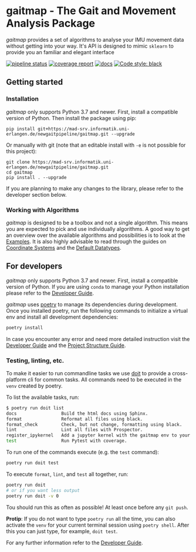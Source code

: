 # gaitmap - The Gait and Movement Analysis Package

*gaitmap* provides a set of algorithms to analyse your IMU movement data without getting into your way.
It's API is designed to mimic `sklearn` to provide you an familiar and elegant interface


[![pipeline status](https://mad-srv.informatik.uni-erlangen.de/newgaitpipeline/gaitmap/badges/master/pipeline.svg)](https://mad-srv.informatik.uni-erlangen.de/newgaitpipeline/gaitmap/-/commits/master)
[![coverage report](https://mad-srv.informatik.uni-erlangen.de/newgaitpipeline/gaitmap/badges/master/coverage.svg)](https://mad-srv.informatik.uni-erlangen.de/newgaitpipeline/gaitmap/-/commits/master)
[![docs](https://img.shields.io/badge/docs-online-green.svg)](http://newgaitpipeline.mad-pages.informatik.uni-erlangen.de/gaitmap/README.html)
[![Code style: black](https://img.shields.io/badge/code%20style-black-000000.svg)](https://github.com/psf/black)

## Getting started

### Installation

*gaitmap* only supports Python 3.7 and newer.
First, install a compatible version of Python.
Then install the package using pip:

```
pip install git+https://mad-srv.informatik.uni-erlangen.de/newgaitpipeline/gaitmap.git --upgrade
```

Or manually with git (note that an editable install with `-e` is not possible for this project):

```
git clone https://mad-srv.informatik.uni-erlangen.de/newgaitpipeline/gaitmap.git
cd gaitmap
pip install . --upgrade
```

If you are planning to make any changes to the library, please refer to the developer section below.

### Working with Algorithms

*gaitmap* is designed to be a toolbox and not a single algorithm.
This means you are expected to pick and use individually algorithms.
A good way to get an overview over the available algorithms and possibilities is to look at the
[Examples](http://newgaitpipeline.mad-pages.informatik.uni-erlangen.de/gaitmap/auto_examples/index.html).
It is also highly advisable to read through the guides on
[Coordinate Systems](http://newgaitpipeline.mad-pages.informatik.uni-erlangen.de/gaitmap/guides/Coordinate-Systems.html)
and the
[Default Datatypes](http://newgaitpipeline.mad-pages.informatik.uni-erlangen.de/gaitmap/guides/Gaitmap-Datatypes.html).

## For developers

*gaitmap* only supports Python 3.7 and newer.
First, install a compatible version of Python.
If you are using `conda` to manage your Python installation please refer to the 
[Developer Guide](http://newgaitpipeline.mad-pages.informatik.uni-erlangen.de/gaitmap/guides/Development-Guide.html). 

*gaitmap* uses [poetry](https://python-poetry.org) to manage its dependencies during development.
Once you installed poetry, run the following commands to initialize a virtual env and install all development 
dependencies:

```bash
poetry install
```

In case you encounter any error and need more detailed instruction visit the 
[Developer Guide](http://newgaitpipeline.mad-pages.informatik.uni-erlangen.de/gaitmap/guides/Development-Guide.html) and the 
[Project Structure Guide](http://newgaitpipeline.mad-pages.informatik.uni-erlangen.de/gaitmap/guides/Project-Structure.html).

### Testing, linting, etc.

To make it easier to run commandline tasks we use [doit](https://pydoit.org/contents.html) to provide a cross-platform 
cli for common tasks.
All commands need to be executed in the `venv` created by poetry.

To list the available tasks, run:

```bash
$ poetry run doit list
docs                 Build the html docs using Sphinx.
format               Reformat all files using black.
format_check         Check, but not change, formatting using black.
lint                 Lint all files with Prospector.
register_ipykernel   Add a jupyter kernel with the gaitmap env to your local install.
test                 Run Pytest with coverage.
```

To run one of the commands execute (e.g. the `test` command):
```bash
poetry run doit test
```

To execute `format`, `lint`, and `test` all together, run:
```bash
poetry run doit
# or if you want less output
poetry run doit -v 0
```

Tou should run this as often as possible!
At least once before any `git push`.

**Protip**: If you do not want to type `poetry run` all the time, you can also activate the `venv` for your current
terminal session using `poetry shell`.
After this you can just type, for example, `doit test`.

For any further information refer to the 
[Developer Guide](http://newgaitpipeline.mad-pages.informatik.uni-erlangen.de/gaitmap/guides/Development-Guide.html).
